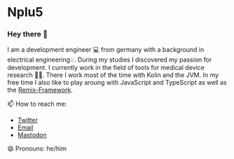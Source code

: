 # Nplu5

### Hey there 👋

I am a development engineer 💻 from germany with a background in electrical
engineering💡. During my studies I discovered my passion for development. I
currently work in the field of tools for medical device research 🏥🔎. There I
work most of the time with Kolin and the JVM. In my free time I also like to
play aroung with JavaScript and TypeScript as well as the
[Remix-Framework](https://remix.run/).

📫 How to reach me:

- [Twitter](https://twitter.com/nplu5)
- [Email](mailto:simon@skrause.me)
- [Mastodon](https://fosstodon.org/@skrause)

😄 Pronouns: he/him

<!--
**Nplu5/Nplu5** is a ✨ _special_ ✨ repository because its `README.md` (this file) appears on your GitHub profile.

Here are some ideas to get you started:

- 🔭 I’m currently working on ...
- 🌱 I’m currently learning ...
- 👯 I’m looking to collaborate on ...
- 🤔 I’m looking for help with ...
- 💬 Ask me about ...
- 📫 How to reach me: ...
- 😄 Pronouns: ...
- ⚡ Fun fact: ...
-->
